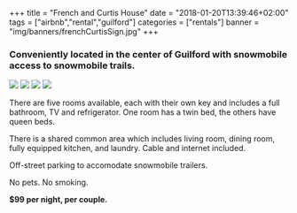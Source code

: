 +++
title = "French and Curtis House"
date = "2018-01-20T13:39:46+02:00"
tags = ["airbnb","rental","guilford"]
categories = ["rentals"]
banner = "img/banners/frenchCurtisSign.jpg"
+++

### Conveniently located in the center of Guilford with snowmobile access to snowmobile trails.
<img src="../../../../../img/frenchCurtisSign.jpg" class="float-left" style="max-width: 20%">
<img src="../../../../../img/frenchCurtisKitchen.jpg" class="float-left" style="max-width: 20%">
<img src="../../../../../img/frenchCurtisBedroom.jpg" class="float-left" style="max-width: 20%">
<img src="../../../../../img/frenchCurtisLivingRoom.jpg" class="float-left" style="max-width: 20%">

There are five rooms available, each with their own key and includes a full bathroom, TV and refrigerator. One room has a twin bed, the others have queen beds.

There is a shared common area which includes living room, dining room, fully equipped kitchen, and laundry. Cable and internet included.

Off-street parking to accomodate snowmobile trailers.

No pets. No smoking.

**$99 per night, per couple.**
